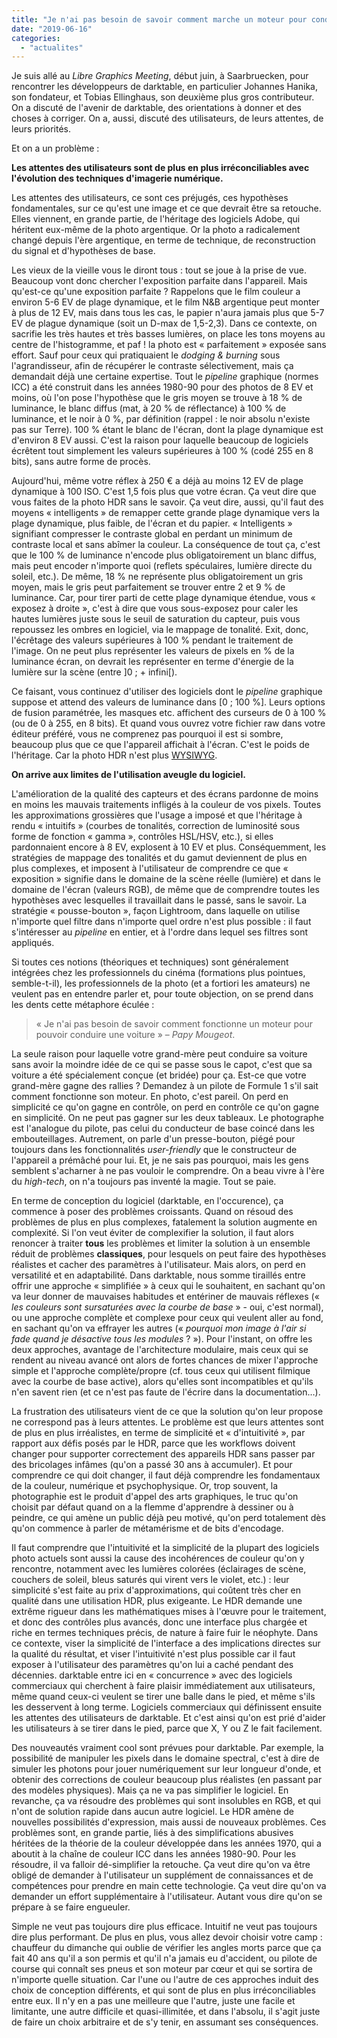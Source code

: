 ```yaml
---
title: "Je n'ai pas besoin de savoir comment marche un moteur pour conduire une voiture"
date: "2019-06-16"
categories: 
  - "actualites"
---
```


Je suis allé au _Libre Graphics Meeting_, début juin, à Saarbruecken, pour rencontrer les développeurs de darktable, en particulier Johannes Hanika, son fondateur, et Tobias Ellinghaus, son deuxième plus gros contributeur. On a discuté de l'avenir de darktable, des orientations à donner et des choses à corriger. On a, aussi, discuté des utilisateurs, de leurs attentes, de leurs priorités.

Et on a un problème :

**Les attentes des utilisateurs sont de plus en plus irréconciliables avec l'évolution des techniques d'imagerie numérique.**

Les attentes des utilisateurs, ce sont ces préjugés, ces hypothèses fondamentales, sur ce qu'est une image et ce que devrait être sa retouche. Elles viennent, en grande partie, de l'héritage des logiciels Adobe, qui héritent eux-même de la photo argentique. Or la photo a radicalement changé depuis l'ère argentique, en terme de technique, de reconstruction du signal et d'hypothèses de base.

Les vieux de la vieille vous le diront tous : tout se joue à la prise de vue. Beaucoup vont donc chercher l'exposition parfaite dans l'appareil. Mais qu'est-ce qu'une exposition parfaite ? Rappelons que le film couleur a environ 5-6 EV de plage dynamique, et le film N&B argentique peut monter à plus de 12 EV, mais dans tous les cas, le papier n'aura jamais plus que 5-7 EV de plague dynamique (soit un D-max de 1,5-2,3). Dans ce contexte, on sacrifie les très hautes et très basses lumières, on place les tons moyens au centre de l'histogramme, et paf ! la photo est « parfaitement » exposée sans effort. Sauf pour ceux qui pratiquaient le _dodging & burning_ sous l'agrandisseur, afin de récupérer le contraste sélectivement, mais ça demandait déjà une certaine expertise. Tout le _pipeline_ graphique (normes ICC) a été construit dans les années 1980-90 pour des photos de 8 EV et moins, où l'on pose l'hypothèse que le gris moyen se trouve à 18 % de luminance, le blanc diffus (mat, à 20 % de réflectance) à 100 % de luminance, et le noir à 0 %, par définition (rappel : le noir absolu n'existe pas sur Terre). 100 % étant le blanc de l'écran, dont la plage dynamique est d'environ 8 EV aussi. C'est la raison pour laquelle beaucoup de logiciels écrêtent tout simplement les valeurs supérieures à 100 % (codé 255 en 8 bits), sans autre forme de procès.

Aujourd'hui, même votre réflex à 250 € a déjà au moins 12 EV de plage dynamique à 100 ISO. C'est 1,5 fois plus que votre écran. Ça veut dire que vous faites de la photo HDR sans le savoir. Ça veut dire, aussi, qu'il faut des moyens « intelligents » de remapper cette grande plage dynamique vers la plage dynamique, plus faible, de l'écran et du papier. « Intelligents » signifiant compresser le contraste global en perdant un minimum de contraste local et sans abîmer la couleur. La conséquence de tout ça, c'est que le 100 % de luminance n'encode plus obligatoirement un blanc diffus, mais peut encoder n'importe quoi (reflets spéculaires, lumière directe du soleil, etc.). De même, 18 % ne représente plus obligatoirement un gris moyen, mais le gris peut parfaitement se trouver entre 2 et 9 % de luminance. Car, pour tirer parti de cette plage dynamique étendue, vous « exposez à droite », c'est à dire que vous sous-exposez pour caler les hautes lumières juste sous le seuil de saturation du capteur, puis vous repoussez les ombres en logiciel, via le mappage de tonalité. Exit, donc, l'écrêtage des valeurs supérieures à 100 % pendant le traitement de l'image. On ne peut plus représenter les valeurs de pixels en % de la luminance écran, on devrait les représenter en terme d'énergie de la lumière sur la scène (entre ]0 ; + infini[).

Ce faisant, vous continuez d'utiliser des logiciels dont le _pipeline_ graphique suppose et attend des valeurs de luminance dans [0 ; 100 %]. Leurs options de fusion paramétrée, les masques etc. affichent des curseurs de 0 à 100 % (ou de 0 à 255, en 8 bits). Et quand vous ouvrez votre fichier raw dans votre éditeur préféré, vous ne comprenez pas pourquoi il est si sombre, beaucoup plus que ce que l'appareil affichait à l'écran. C'est le poids de l'héritage. Car la photo HDR n'est plus [WYSIWYG](https://fr.wikipedia.org/wiki/What_you_see_is_what_you_get).

**On arrive aux limites de l'utilisation aveugle du logiciel.**

L'amélioration de la qualité des capteurs et des écrans pardonne de moins en moins les mauvais traitements infligés à la couleur de vos pixels. Toutes les approximations grossières que l'usage a imposé et que l'héritage à rendu « intuitifs » (courbes de tonalités, correction de luminosité sous forme de fonction « gamma », contrôles HSL/HSV, etc.), si elles pardonnaient encore à 8 EV, explosent à 10 EV et plus. Conséquemment, les stratégies de mappage des tonalités et du gamut deviennent de plus en plus complexes, et imposent à l'utilisateur de comprendre ce que « exposition » signifie dans le domaine de la scène réelle (lumière) et dans le domaine de l'écran (valeurs RGB), de même que de comprendre toutes les hypothèses avec lesquelles il travaillait dans le passé, sans le savoir. La stratégie « pousse-bouton », façon Lightroom, dans laquelle on utilise n'importe quel filtre dans n'importe quel ordre n'est plus possible : il faut s'intéresser au _pipeline_ en entier, et à l'ordre dans lequel ses filtres sont appliqués.

Si toutes ces notions (théoriques et techniques) sont généralement intégrées chez les professionnels du cinéma (formations plus pointues, semble-t-il), les professionnels de la photo (et a fortiori les amateurs) ne veulent pas en entendre parler et, pour toute objection, on se prend dans les dents cette métaphore éculée :

> « Je n'ai pas besoin de savoir comment fonctionne un moteur pour pouvoir conduire une voiture » – _Papy Mougeot_.

La seule raison pour laquelle votre grand-mère peut conduire sa voiture sans avoir la moindre idée de ce qui se passe sous le capot, c'est que sa voiture a été spécialement conçue (et bridée) pour ça. Est-ce que votre grand-mère gagne des rallies ? Demandez à un pilote de Formule 1 s'il sait comment fonctionne son moteur. En photo, c'est pareil. On perd en simplicité ce qu'on gagne en contrôle, on perd en contrôle ce qu'on gagne en simplicité. On ne peut pas gagner sur les deux tableaux. Le photographe est l'analogue du pilote, pas celui du conducteur de base coincé dans les embouteillages. Autrement, on parle d'un presse-bouton, piégé pour toujours dans les fonctionnalités _user-friendly_ que le constructeur de l'appareil a prémâché pour lui. Et, je ne sais pas pourquoi, mais les gens semblent s'acharner à ne pas vouloir le comprendre. On a beau vivre à l'ère du _high-tech_, on n'a toujours pas inventé la magie. Tout se paie.

En terme de conception du logiciel (darktable, en l'occurence), ça commence à poser des problèmes croissants. Quand on résoud des problèmes de plus en plus complexes, fatalement la solution augmente en complexité. Si l'on veut éviter de complexifier la solution, il faut alors renoncer à traiter **tous** les problèmes et limiter la solution à un ensemble réduit de problèmes **classiques**, pour lesquels on peut faire des hypothèses réalistes et cacher des paramètres à l'utilisateur. Mais alors, on perd en versatilité et en adaptabilité. Dans darktable, nous somme tiraillés entre offrir une approche « simplifiée » à ceux qui le souhaitent, en sachant qu'on va leur donner de mauvaises habitudes et entériner de mauvais réflexes (« _les couleurs sont sursaturées avec la courbe de base_ » - oui, c'est normal), ou une approche complète et complexe pour ceux qui veulent aller au fond, en sachant qu'on va effrayer les autres (« _pourquoi mon image à l'air si fade quand je désactive tous les modules_ ? »). Pour l'instant, on offre les deux approches, avantage de l'architecture modulaire, mais ceux qui se rendent au niveau avancé ont alors de fortes chances de mixer l'approche simple et l'approche complète/propre (cf. tous ceux qui utilisent filmique avec la courbe de base active), alors qu'elles sont incompatibles et qu'ils n'en savent rien (et ce n'est pas faute de l'écrire dans la documentation…).

La frustration des utilisateurs vient de ce que la solution qu'on leur propose ne correspond pas à leurs attentes. Le problème est que leurs attentes sont de plus en plus irréalistes, en terme de simplicité et « d'intuitivité », par rapport aux défis posés par le HDR, parce que les workflows doivent changer pour supporter correctement des appareils HDR sans passer par des bricolages infâmes (qu'on a passé 30 ans à accumuler). Et pour comprendre ce qui doit changer, il faut déjà comprendre les fondamentaux de la couleur, numérique et psychophysique. Or, trop souvent, la photographie est le produit d'appel des arts graphiques, le truc qu'on choisit par défaut quand on a la flemme d'apprendre à dessiner ou à peindre, ce qui amène un public déjà peu motivé, qu'on perd totalement dès qu'on commence à parler de métamérisme et de bits d'encodage.

Il faut comprendre que l'intuitivité et la simplicité de la plupart des logiciels photo actuels sont aussi la cause des incohérences de couleur qu'on y rencontre, notamment avec les lumières colorées (éclairages de scène, couchers de soleil, bleus saturés qui virent vers le violet, etc.) : leur simplicité s'est faite au prix d'approximations, qui coûtent très cher en qualité dans une utilisation HDR, plus exigeante. Le HDR demande une extrême rigueur dans les mathématiques mises à l'œuvre pour le traitement, et donc des contrôles plus avancés, donc une interface plus chargée et riche en termes techniques précis, de nature à faire fuir le néophyte. Dans ce contexte, viser la simplicité de l'interface a des implications directes sur la qualité du résultat, et viser l'intuitivité n'est plus possible car il faut exposer à l'utilisateur des paramètres qu'on lui a caché pendant des décennies. darktable entre ici en « concurrence » avec des logiciels commerciaux qui cherchent à faire plaisir immédiatement aux utilisateurs, même quand ceux-ci veulent se tirer une balle dans le pied, et même s'ils les desservent à long terme. Logiciels commerciaux qui définissent ensuite les attentes des utilisateurs de darktable. Et c'est ainsi qu'on est prié d'aider les utilisateurs à se tirer dans le pied, parce que X, Y ou Z le fait facilement.

Des nouveautés vraiment cool sont prévues pour darktable. Par exemple, la possibilité de manipuler les pixels dans le domaine spectral, c'est à dire de simuler les photons pour jouer numériquement sur leur longueur d'onde, et obtenir des corrections de couleur beaucoup plus réalistes (en passant par des modèles physiques). Mais ça ne va pas simplifier le logiciel. En revanche, ça va résoudre des problèmes qui sont insolubles en RGB, et qui n'ont de solution rapide dans aucun autre logiciel. Le HDR amène de nouvelles possibilités d'expression, mais aussi de nouveaux problèmes. Ces problèmes sont, en grande partie, liés à des simplifications abusives héritées de la théorie de la couleur développée dans les années 1970, qui a aboutit à la chaîne de couleur ICC dans les années 1980-90. Pour les résoudre, il va falloir dé-simplifier la retouche. Ça veut dire qu'on va être obligé de demander à l'utilisateur un supplément de connaissances et de compétences pour prendre en main cette technologie. Ça veut dire qu'on va demander un effort supplémentaire à l'utilisateur. Autant vous dire qu'on se prépare à se faire engueuler.

Simple ne veut pas toujours dire plus efficace. Intuitif ne veut pas toujours dire plus performant. De plus en plus, vous allez devoir choisir votre camp : chauffeur du dimanche qui oublie de vérifier les angles morts parce que ça fait 40 ans qu'il a son permis et qu'il n'a jamais eu d'accident, ou pilote de course qui connaît ses pneus et son moteur par cœur et qui se sortira de n'importe quelle situation. Car l'une ou l'autre de ces approches induit des choix de conception différents, et qui sont de plus en plus irréconciliables entre eux. Il n'y en a pas une meilleure que l'autre, juste une facile et limitante, une autre difficile et quasi-illimitée, et dans l'absolu, il s'agit juste de faire un choix arbitraire et de s'y tenir, en assumant ses conséquences.
